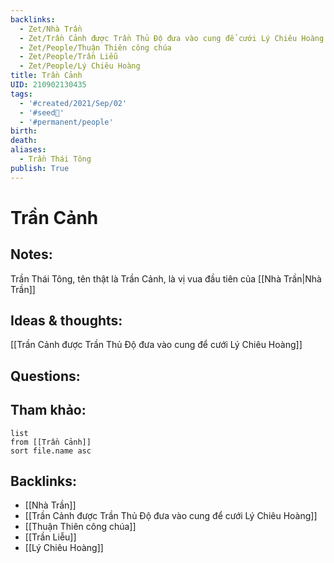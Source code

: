 ```yaml
---
backlinks:
  - Zet/Nhà Trần
  - Zet/Trần Cảnh được Trần Thủ Độ đưa vào cung để cưới Lý Chiêu Hoàng
  - Zet/People/Thuận Thiên công chúa
  - Zet/People/Trần Liễu
  - Zet/People/Lý Chiêu Hoàng
title: Trần Cảnh
UID: 210902130435
tags:
  - '#created/2021/Sep/02'
  - '#seed🥜'
  - '#permanent/people'
birth: 
death: 
aliases:
  - Trần Thái Tông
publish: True
---
```

# Trần Cảnh

## Notes:

Trần Thái Tông, tên thật là Trần Cảnh, là vị vua đầu tiên của [[Nhà Trần|Nhà Trần]]

## Ideas & thoughts:
[[Trần Cảnh được Trần Thủ Độ đưa vào cung để cưới Lý Chiêu Hoàng]]

## Questions:


## Tham khảo:
```dataview
list
from [[Trần Cảnh]]
sort file.name asc
```
## Backlinks:
- [[Nhà Trần]]
- [[Trần Cảnh được Trần Thủ Độ đưa vào cung để cưới Lý Chiêu Hoàng]]
- [[Thuận Thiên công chúa]]
- [[Trần Liễu]]
- [[Lý Chiêu Hoàng]]
